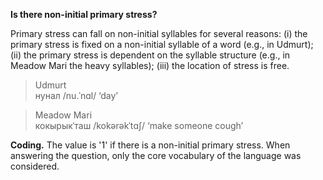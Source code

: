 **Is there non-initial primary stress?**

Primary stress can fall on non-initial syllables for several reasons: (i) the primary stress is fixed on a non-initial syllable of a word (e.g., in Udmurt); (ii) the primary stress is dependent on the syllable structure (e.g., in Meadow Mari the heavy syllables); (iii) the location of stress is free.

>Udmurt<br/>
>нунал /nu.ˈnɑl/ ‘day’

>Meadow Mari<br/>
>кокырыкˈташ /kokərəkˈtɑʃ/ ‘make someone cough’

**Coding.** The value is '1' if there is a non-initial primary stress. When answering the question, only the core vocabulary of the language was considered.
